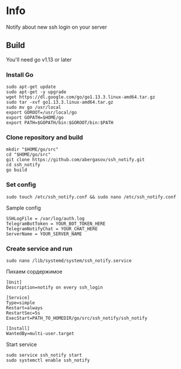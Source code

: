 # Info

Notify about new ssh login on your server

## Build
You'll need go v1.13 or later

### Install Go
```shell script
sudo apt-get update
sudo apt-get -y upgrade
wget https://dl.google.com/go/go1.13.3.linux-amd64.tar.gz
sudo tar -xvf go1.13.3.linux-amd64.tar.gz
sudo mv go /usr/local
export GOROOT=/usr/local/go
export GOPATH=$HOME/go
export PATH=$GOPATH/bin:$GOROOT/bin:$PATH
```

### Clone repository and build
```shell script
mkdir "$HOME/go/src"
cd "$HOME/go/src"
git clone https://github.com/abergasov/ssh_notify.git
cd ssh_notify
go build
```

### Set config
```shell script
sudo touch /etc/ssh_notify.conf && sudo nano /etc/ssh_notify.conf 
```

Sample config 
```shell script
SSHLogFile = /var/log/auth.log
TelegramBotToken = YOUR_BOT_TOKEN_HERE
TelegramNotifyChat = YOUR_CHAT_HERE
ServerName = YOUR_SERVER_NAME
```

### Create service and run
```shell script
sudo nano /lib/systemd/system/ssh_notify.service
```
Пихаем сордержимое
```shell script
[Unit]
Description=notify on every ssh_login

[Service]
Type=simple
Restart=always
RestartSec=5s
ExecStart=PATH_TO_HOMEDIR/go/src/ssh_notify/ssh_notify

[Install]
WantedBy=multi-user.target
```

Start service
```shell script
sudo service ssh_notify start
sudo systemctl enable ssh_notify
```
